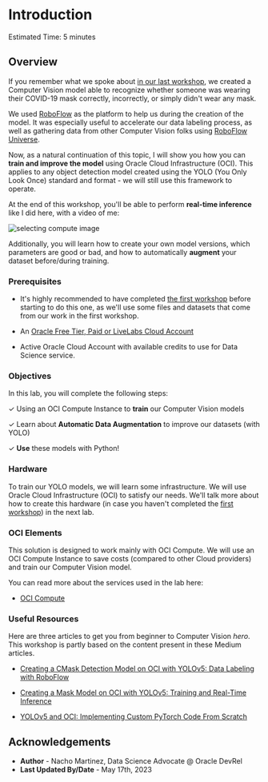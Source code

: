 # Introduction

Estimated Time: 5 minutes


## Overview

If you remember what we spoke about [in our last workshop](../../workshops/mask_detection_labeling/index.html), we created a Computer Vision model able to recognize whether someone was wearing their COVID-19 mask correctly, incorrectly, or simply didn't wear any mask.

We used [RoboFlow](https://roboflow.com) as the platform to help us during the creation of the model. It was especially useful to accelerate our data labeling process, as well as gathering data from other Computer Vision folks using [RoboFlow Universe](https://universe.roboflow.com/).

Now, as a natural continuation of this topic, I will show you how you can **train and improve the model** using Oracle Cloud Infrastructure (OCI). This applies to any object detection model created using the YOLO (You Only Look Once) standard and format - we will still use this framework to operate.

At the end of this workshop, you'll be able to perform **real-time inference** like I did here, with a video of me:

![selecting compute image](./images/yt_result.gif)

Additionally, you will learn how to create your own model versions, which parameters are good or bad, and how to automatically **augment** your dataset before/during training.

### Prerequisites

* It's highly recommended to have completed [the first workshop](../../workshops/mask_detection_labeling/index.html) before starting to do this one, as we'll use some files and datasets that come from our work in the first workshop.

* An [Oracle Free Tier, Paid or LiveLabs Cloud Account](https://signup.cloud.oracle.com/?language=en&sourceType=:ow:de:ce::::RC_WWMK220210P00063:LoL_handsonLab_introduction&intcmp=:ow:de:ce::::RC_WWMK220210P00063:LoL_handsonLab_introduction)
* Active Oracle Cloud Account with available credits to use for Data Science service.



### Objectives

In this lab, you will complete the following steps:

&check; Using an OCI Compute Instance to **train** our Computer Vision models

&check; Learn about **Automatic Data Augmentation** to improve our datasets (with YOLO)

&check; **Use** these models with Python!


### Hardware

To train our YOLO models, we will learn some infrastructure. We will use Oracle Cloud Infrastructure (OCI) to satisfy our needs. We'll talk more about how to create this hardware (in case you haven't completed the [first workshop](../../workshops/mask_detection_labeling/index.html)) in the next lab.

### OCI Elements

This solution is designed to work mainly with OCI Compute. We will use an OCI Compute Instance to save costs (compared to other Cloud providers) and train our Computer Vision model.

You can read more about the services used in the lab here:
- [OCI Compute](https://www.oracle.com/cloud/compute/)


### Useful Resources

Here are three articles to get you from beginner to Computer Vision *hero*. This workshop is partly based on the content present in these Medium articles.

- [Creating a CMask Detection Model on OCI with YOLOv5: Data Labeling with RoboFlow](https://medium.com/oracledevs/creating-a-cmask-detection-model-on-oci-with-yolov5-data-labeling-with-roboflow-5cff89cf9b0b)

- [Creating a Mask Model on OCI with YOLOv5: Training and Real-Time Inference](https://medium.com/oracledevs/creating-a-mask-model-on-oci-with-yolov5-training-and-real-time-inference-3534c7f9eb21)

- [YOLOv5 and OCI: Implementing Custom PyTorch Code From Scratch](https://medium.com/oracledevs/yolov5-and-oci-implementing-custom-pytorch-code-from-scratch-7c6b82b0b6b1)


## Acknowledgements

* **Author** - Nacho Martinez, Data Science Advocate @ Oracle DevRel
* **Last Updated By/Date** - May 17th, 2023